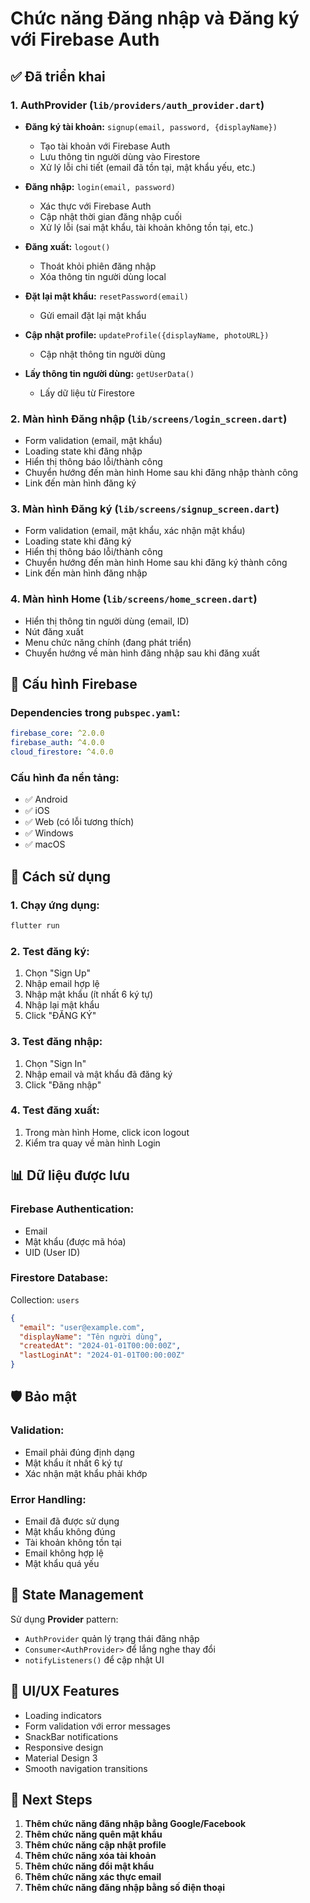 # Chức năng Đăng nhập và Đăng ký với Firebase Auth

## ✅ Đã triển khai

### 1. **AuthProvider** (`lib/providers/auth_provider.dart`)
- **Đăng ký tài khoản:** `signup(email, password, {displayName})`
  - Tạo tài khoản với Firebase Auth
  - Lưu thông tin người dùng vào Firestore
  - Xử lý lỗi chi tiết (email đã tồn tại, mật khẩu yếu, etc.)
  
- **Đăng nhập:** `login(email, password)`
  - Xác thực với Firebase Auth
  - Cập nhật thời gian đăng nhập cuối
  - Xử lý lỗi (sai mật khẩu, tài khoản không tồn tại, etc.)
  
- **Đăng xuất:** `logout()`
  - Thoát khỏi phiên đăng nhập
  - Xóa thông tin người dùng local
  
- **Đặt lại mật khẩu:** `resetPassword(email)`
  - Gửi email đặt lại mật khẩu
  
- **Cập nhật profile:** `updateProfile({displayName, photoURL})`
  - Cập nhật thông tin người dùng
  
- **Lấy thông tin người dùng:** `getUserData()`
  - Lấy dữ liệu từ Firestore

### 2. **Màn hình Đăng nhập** (`lib/screens/login_screen.dart`)
- Form validation (email, mật khẩu)
- Loading state khi đăng nhập
- Hiển thị thông báo lỗi/thành công
- Chuyển hướng đến màn hình Home sau khi đăng nhập thành công
- Link đến màn hình đăng ký

### 3. **Màn hình Đăng ký** (`lib/screens/signup_screen.dart`)
- Form validation (email, mật khẩu, xác nhận mật khẩu)
- Loading state khi đăng ký
- Hiển thị thông báo lỗi/thành công
- Chuyển hướng đến màn hình Home sau khi đăng ký thành công
- Link đến màn hình đăng nhập

### 4. **Màn hình Home** (`lib/screens/home_screen.dart`)
- Hiển thị thông tin người dùng (email, ID)
- Nút đăng xuất
- Menu chức năng chính (đang phát triển)
- Chuyển hướng về màn hình đăng nhập sau khi đăng xuất

## 🔧 Cấu hình Firebase

### Dependencies trong `pubspec.yaml`:
```yaml
firebase_core: ^2.0.0
firebase_auth: ^4.0.0
cloud_firestore: ^4.0.0
```

### Cấu hình đa nền tảng:
- ✅ Android
- ✅ iOS  
- ✅ Web (có lỗi tương thích)
- ✅ Windows
- ✅ macOS

## 🚀 Cách sử dụng

### 1. Chạy ứng dụng:
```bash
flutter run
```

### 2. Test đăng ký:
1. Chọn "Sign Up"
2. Nhập email hợp lệ
3. Nhập mật khẩu (ít nhất 6 ký tự)
4. Nhập lại mật khẩu
5. Click "ĐĂNG KÝ"

### 3. Test đăng nhập:
1. Chọn "Sign In"
2. Nhập email và mật khẩu đã đăng ký
3. Click "Đăng nhập"

### 4. Test đăng xuất:
1. Trong màn hình Home, click icon logout
2. Kiểm tra quay về màn hình Login

## 📊 Dữ liệu được lưu

### Firebase Authentication:
- Email
- Mật khẩu (được mã hóa)
- UID (User ID)

### Firestore Database:
Collection: `users`
```json
{
  "email": "user@example.com",
  "displayName": "Tên người dùng",
  "createdAt": "2024-01-01T00:00:00Z",
  "lastLoginAt": "2024-01-01T00:00:00Z"
}
```

## 🛡️ Bảo mật

### Validation:
- Email phải đúng định dạng
- Mật khẩu ít nhất 6 ký tự
- Xác nhận mật khẩu phải khớp

### Error Handling:
- Email đã được sử dụng
- Mật khẩu không đúng
- Tài khoản không tồn tại
- Email không hợp lệ
- Mật khẩu quá yếu

## 🔄 State Management

Sử dụng **Provider** pattern:
- `AuthProvider` quản lý trạng thái đăng nhập
- `Consumer<AuthProvider>` để lắng nghe thay đổi
- `notifyListeners()` để cập nhật UI

## 📱 UI/UX Features

- Loading indicators
- Form validation với error messages
- SnackBar notifications
- Responsive design
- Material Design 3
- Smooth navigation transitions

## 🎯 Next Steps

1. **Thêm chức năng đăng nhập bằng Google/Facebook**
2. **Thêm chức năng quên mật khẩu**
3. **Thêm chức năng cập nhật profile**
4. **Thêm chức năng xóa tài khoản**
5. **Thêm chức năng đổi mật khẩu**
6. **Thêm chức năng xác thực email**
7. **Thêm chức năng đăng nhập bằng số điện thoại** 